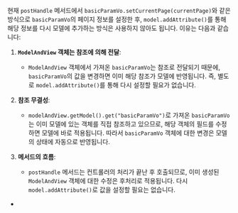 

현재 `postHandle` 메서드에서 `basicParamVo.setCurrentPage(currentPage)`와 같은 방식으로 `basicParamVo`의 페이지 정보를 설정한 후, `model.addAttribute()`를 통해 해당 정보를 다시 모델에 추가하는 방식은 사용하지 않아도 됩니다. 이유는 다음과 같습니다:

1. **`ModelAndView` 객체는 참조에 의해 전달**:
    
    - `ModelAndView` 객체에서 가져온 `basicParamVo`는 참조로 전달되기 때문에, `basicParamVo`의 값을 변경하면 이미 해당 참조가 모델에 반영됩니다. 즉, 별도로 `model.addAttribute()`를 통해 다시 설정할 필요가 없습니다.
2. **참조 무결성**:
    
    - `modelAndView.getModel().get("basicParamVo")`로 가져온 `basicParamVo`는 이미 모델에 있는 객체를 직접 참조하고 있으므로, 해당 객체의 필드를 수정하면 모델에 바로 적용됩니다. 따라서 `basicParamVo` 객체에 대한 변경은 모델의 상태에 자동으로 반영됩니다.
3. **메서드의 흐름**:
    
    - `postHandle` 메서드는 컨트롤러의 처리가 끝난 후 호출되므로, 이미 생성된 `ModelAndView` 객체에 대한 수정은 후처리로 적용됩니다. 다시 `model.addAttribute()`로 값을 설정할 필요는 없습니다.
- 